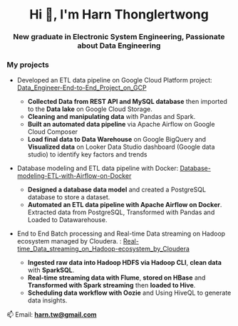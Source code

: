 <h1 align="center">Hi 👋, I'm Harn Thonglertwong</h1>
<h3 align="center">New graduate in Electronic System Engineering, Passionate about Data Engineering</h3>

<h3> My projects </h3>

- Developed an ETL data pipeline on Google Cloud Platform project: [Data_Engineer-End-to-End_Project_on_GCP](https://github.com/harn205/Data_Engineer-End-to-End_Project_on_GCP)
  - **Collected Data from REST API and MySQL database** then imported to the **Data lake** on Google Cloud Storage.
  - **Cleaning and manipulating data** with Pandas and Spark.
  - **Built an automated data pipeline** via Apache Airflow on Google Cloud Composer
  - **Load final data to Data Warehouse** on Google BigQuery and **Visualized data** on Looker Data Studio dashboard
    (Google data studio) to identify key factors and trends


- Database modeling and ETL data pipeline with Docker: [Database-modeling-ETL-with-Airflow-on-Docker
](https://github.com/harn205/Database-modeling-ETL-with-Airflow-on-Docker)
  - **Designed a database data model** and created a PostgreSQL database to store a dataset.
  - **Automated an ETL data pipeline with Apache Airflow on Docker**. Extracted data from PostgreSQL, Transformed with
    Pandas and Loaded to Datawarehouse.

- End to End Batch processing and Real-time Data streaming on Hadoop ecosystem managed by Cloudera. : [Real-time_Data_streaming_on_Hadoop-ecosystem_by_Cloudera](https://github.com/harn205/Real-time_Data_streaming_on_Hadoop-ecosystem_by_Cloudera)
  - **Ingested raw data into Hadoop HDFS via Hadoop CLI**, **clean data** with **SparkSQL**.
  - **Real-time streaming data with Flume**, **stored on HBase** and **Transformed with Spark streaming** then **loaded to Hive**.
  - **Scheduling data workflow with Oozie** and Using HiveQL to generate data insights.



📫 Email: **harn.tw@gmail.com**

<p align="left">
</p>


